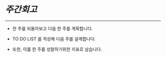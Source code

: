 # ***주간회고***
---

+ 한 주를 되돌아보고 다음 한 주를 계획합니다.

+ TO DO LIST 를 작성해 다음 주를 설계합니다.

+ 또한, 이를 한 주를 성찰하기위한 지표로 삼습니다.
